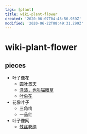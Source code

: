 ```yaml
---
tags: [plant]
title: wiki-plant-flower
created: '2020-06-07T04:43:50.950Z'
modified: '2020-06-22T08:49:31.299Z'
---
```


# wiki-plant-flower

## pieces
- 叶子像花
  - [圆叶景天](http://www.qnong.com.cn/zhongzhi/huahui/14729.html)
  - [泽漆，也叫猫眼草](https://baike.baidu.com/item/%E7%8C%AB%E7%9C%BC%E8%8D%89/3342879)
  - [叶象花](https://www.changshifang.com/yaocai/Y/112771.html)
- 花像叶子
  - 三角梅
  - 一品红
- 叶子像网
  - [蛛丝卷绢](https://baike.baidu.com/item/%E8%9B%9B%E4%B8%9D%E5%8D%B7%E7%BB%A2/2496696)
